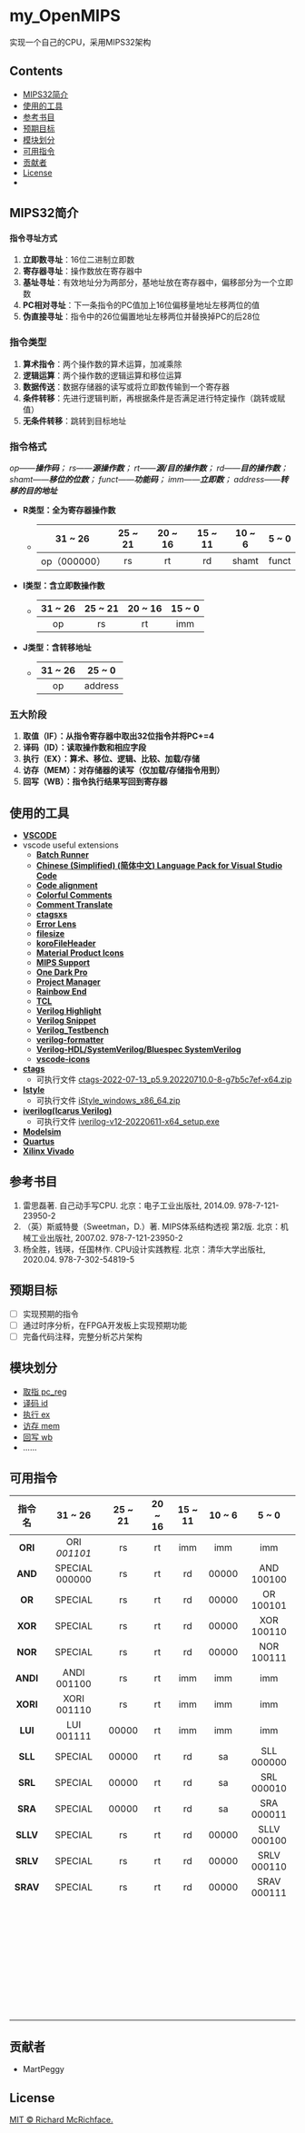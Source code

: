 # my_OpenMIPS

实现一个自己的CPU，采用MIPS32架构

## Contents

- [MIPS32简介](#MIPS32简介)
- [使用的工具](#使用的工具)
- [参考书目](#参考书目)
- [预期目标](#预期目标)
- [模块划分](#模块划分)
- [可用指令](#可用指令)
- [贡献者](#贡献者)
- [License](#license)
- 

## MIPS32简介

#### 指令寻址方式

1. **立即数寻址**：16位二进制立即数
2. **寄存器寻址**：操作数放在寄存器中
3. **基址寻址**：有效地址分为两部分，基地址放在寄存器中，偏移部分为一个立即数
4. **PC相对寻址**：下一条指令的PC值加上16位偏移量地址左移两位的值
5. **伪直接寻址**：指令中的26位偏置地址左移两位并替换掉PC的后28位

### 指令类型

1. **算术指令**：两个操作数的算术运算，加减乘除
2. **逻辑运算**：两个操作数的逻辑运算和移位运算
3. **数据传送**：数据存储器的读写或将立即数传输到一个寄存器
4. **条件转移**：先进行逻辑判断，再根据条件是否满足进行特定操作（跳转或赋值）
5. **无条件转移**：跳转到目标地址

### 指令格式

*op——**操作码**； rs——**源操作数**； rt——**源/目的操作数**； rd——**目的操作数**； shamt——**移位的位数**； funct——**功能码**； imm——**立即数**； address——**转移的目的地址***

- **R类型：全为寄存器操作数**

  - |   31 ~ 26    | 25 ~ 21 | 20 ~ 16 | 15 ~ 11 | 10 ~ 6 | 5 ~ 0 |
    | :----------: | :-----: | :-----: | :-----: | :----: | :---: |
    | op（000000） |   rs    |   rt    |   rd    | shamt  | funct |

- **I类型：含立即数操作数**
  - | 31 ~ 26 | 25 ~ 21 | 20 ~ 16 | 15 ~ 0 |
    | :-----: | :-----: | :-----: | :----: |
    |   op    |   rs    |   rt    |  imm   |

- **J类型：含转移地址**

    - | 31 ~ 26 | 25 ~ 0  |
      | :-----: | :-----: |
      |   op    | address |

### 五大阶段

1. **取值（IF）：从指令寄存器中取出32位指令并将PC+=4**
2. **译码（ID）：读取操作数和相应字段**
3. **执行（EX）：算术、移位、逻辑、比较、加载/存储**
4. **访存（MEM）：对存储器的读写（仅加载/存储指令用到）**
5. **回写（WB）：指令执行结果写回到寄存器**

## 使用的工具

- **[VSCODE](https://code.visualstudio.com/)**
- vscode useful extensions
  - **[Batch Runner](https://marketplace.visualstudio.com/items?itemName=NilsSoderman.batch-runner)**
  - **[Chinese (Simplified) (简体中文) Language Pack for Visual Studio Code](https://marketplace.visualstudio.com/items?itemName=MS-CEINTL.vscode-language-pack-zh-hans)**
  - **[Code alignment](https://marketplace.visualstudio.com/items?itemName=cpmcgrath.codealignment-vscode)**
  - **[Colorful Comments](https://marketplace.visualstudio.com/items?itemName=ParthR2031.colorful-comments)**
  - **[Comment Translate](https://marketplace.visualstudio.com/items?itemName=intellsmi.comment-translate)**
  - **[ctagsxs](https://marketplace.visualstudio.com/items?itemName=jtanx.ctagsx)**
  - **[Error Lens](https://marketplace.visualstudio.com/items?itemName=usernamehw.errorlens)**
  - **[filesize](https://marketplace.visualstudio.com/items?itemName=mkxml.vscode-filesize)**
  - **[koroFileHeader](https://marketplace.visualstudio.com/items?itemName=OBKoro1.korofileheader)**
  - **[Material Product Icons](https://marketplace.visualstudio.com/items?itemName=PKief.material-product-icons)**
  - **[MIPS Support](https://marketplace.visualstudio.com/items?itemName=kdarkhan.mips)**
  - **[One Dark Pro](https://marketplace.visualstudio.com/items?itemName=zhuangtongfa.Material-theme)**
  - **[Project Manager](https://marketplace.visualstudio.com/items?itemName=alefragnani.project-manager)**
  - **[Rainbow End](https://marketplace.visualstudio.com/items?itemName=jduponchelle.rainbow-end)**
  - **[TCL](https://marketplace.visualstudio.com/items?itemName=rashwell.tcl)**
  - **[Verilog Highlight](https://marketplace.visualstudio.com/items?itemName=tzylee.verilog-highlight)**
  - **[Verilog Snippet](https://marketplace.visualstudio.com/items?itemName=czh.czh-verilog-snippet)**
  - **[Verilog_Testbench](https://marketplace.visualstudio.com/items?itemName=Truecrab.verilog-testbench-instance)**
  - **[verilog-formatter](https://marketplace.visualstudio.com/items?itemName=IsaacT.verilog-formatter)**
  - **[Verilog-HDL/SystemVerilog/Bluespec SystemVerilog](https://marketplace.visualstudio.com/items?itemName=mshr-h.VerilogHDL)**
  - **[vscode-icons](https://marketplace.visualstudio.com/items?itemName=vscode-icons-team.vscode-icons)**
- **[ctags](https://github.com/universal-ctags/ctags)**
  - 可执行文件 [ctags-2022-07-13_p5.9.20220710.0-8-g7b5c7ef-x64.zip](https://github.com/universal-ctags/ctags-win32/releases/download/2022-07-13%2Fp5.9.20220710.0-8-g7b5c7ef/ctags-2022-07-13_p5.9.20220710.0-8-g7b5c7ef-x64.zip)
- [**Istyle**](http://code.google.com/p/istyle-verilog-formatter) 
  - 可执行文件 [iStyle_windows_x86_64.zip](https://github.com/0qinghao/istyle-verilog-formatter/releases/download/v1.21_x86_64/iStyle_windows_x86_64.zip)
- [**iverilog(Icarus Verilog)**](https://github.com/steveicarus/iverilog) 
  - 可执行文件 [iverilog-v12-20220611-x64_setup.exe](http://bleyer.org/icarus/iverilog-v12-20220611-x64_setup.exe)
- [**Modelsim**](http://www.modelsim.com/) 
- **[Quartus](https://www.intel.cn/content/www/cn/zh/products/details/fpga/development-tools/quartus-prime/resource.html)**
- **[Xilinx Vivado](https://www.xilinx.cn/vivado/)**

## 参考书目

1. 雷思磊著. 自己动手写CPU. 北京：电子工业出版社, 2014.09.  978-7-121-23950-2
2. （英）斯威特曼（Sweetman，D.）著. MIPS体系结构透视 第2版. 北京：机械工业出版社, 2007.02.  978-7-121-23950-2			 			
3. 杨全胜，钱瑛，任国林作. CPU设计实践教程. 北京：清华大学出版社, 2020.04. 978-7-302-54819-5	 	

## 预期目标

- [ ] 实现预期的指令
- [ ] 通过时序分析，在FPGA开发板上实现预期功能
- [ ] 完备代码注释，完整分析芯片架构

## 模块划分

- [取指 pc_reg](./pc_reg.v)
- [译码 id](./id.v)
- [执行 ex](./ex.v)
- [访存 mem](./mem.v)
- [回写 wb](./mem_wb.v)
- ......

## 可用指令

|  指令名  |    31 ~ 26     | 25 ~ 21 | 20 ~ 16 | 15 ~ 11 | 10 ~ 6 |    5 ~ 0    |
| :------: | :------------: | :-----: | :-----: | :-----: | :----: | :---------: |
| **ORI**  |  ORI *001101*  |   rs    |   rt    |   imm   |  imm   |     imm     |
| **AND**  | SPECIAL 000000 |   rs    |   rt    |   rd    | 00000  | AND 100100  |
|  **OR**  |    SPECIAL     |   rs    |   rt    |   rd    | 00000  |  OR 100101  |
| **XOR**  |    SPECIAL     |   rs    |   rt    |   rd    | 00000  | XOR 100110  |
| **NOR**  |    SPECIAL     |   rs    |   rt    |   rd    | 00000  | NOR 100111  |
| **ANDI** |  ANDI 001100   |   rs    |   rt    |   imm   |  imm   |     imm     |
| **XORI** |  XORI 001110   |   rs    |   rt    |   imm   |  imm   |     imm     |
| **LUI**  |   LUI 001111   |  00000  |   rt    |   imm   |  imm   |     imm     |
| **SLL**  |    SPECIAL     |  00000  |   rt    |   rd    |   sa   | SLL 000000  |
| **SRL**  |    SPECIAL     |  00000  |   rt    |   rd    |   sa   | SRL 000010  |
| **SRA**  |    SPECIAL     |  00000  |   rt    |   rd    |   sa   | SRA 000011  |
| **SLLV** |    SPECIAL     |   rs    |   rt    |   rd    | 00000  | SLLV 000100 |
| **SRLV** |    SPECIAL     |   rs    |   rt    |   rd    | 00000  | SRLV 000110 |
| **SRAV** |    SPECIAL     |   rs    |   rt    |   rd    | 00000  | SRAV 000111 |
|          |                |         |         |         |        |             |
|          |                |         |         |         |        |             |
|          |                |         |         |         |        |             |
|          |                |         |         |         |        |             |
|          |                |         |         |         |        |             |
|          |                |         |         |         |        |             |
|          |                |         |         |         |        |             |
|          |                |         |         |         |        |             |
|          |                |         |         |         |        |             |
|          |                |         |         |         |        |             |
|          |                |         |         |         |        |             |
|          |                |         |         |         |        |             |
|          |                |         |         |         |        |             |
|          |                |         |         |         |        |             |
|          |                |         |         |         |        |             |
|          |                |         |         |         |        |             |
|          |                |         |         |         |        |             |
|          |                |         |         |         |        |             |
|          |                |         |         |         |        |             |
|          |                |         |         |         |        |             |
|          |                |         |         |         |        |             |
|          |                |         |         |         |        |             |
|          |                |         |         |         |        |             |
|          |                |         |         |         |        |             |
|          |                |         |         |         |        |             |
|          |                |         |         |         |        |             |
|          |                |         |         |         |        |             |
|          |                |         |         |         |        |             |
|          |                |         |         |         |        |             |
|          |                |         |         |         |        |             |
|          |                |         |         |         |        |             |
|          |                |         |         |         |        |             |
|          |                |         |         |         |        |             |
|          |                |         |         |         |        |             |
|          |                |         |         |         |        |             |
## 贡献者

- MartPeggy


## License

[MIT © Richard McRichface.](./LICENCE)
